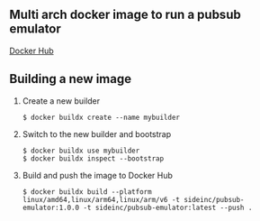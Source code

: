 ## Multi arch docker image to run a pubsub emulator

[Docker Hub](https://hub.docker.com/repository/docker/sideinc/pubsub-emulator)

## Building a new image

1. Create a new builder

   ```
   $ docker buildx create --name mybuilder
   ```

1. Switch to the new builder and bootstrap

   ```
   $ docker buildx use mybuilder
   $ docker buildx inspect --bootstrap
   ```

1. Build and push the image to Docker Hub
   ```
   $ docker buildx build --platform linux/amd64,linux/arm64,linux/arm/v6 -t sideinc/pubsub-emulator:1.0.0 -t sideinc/pubsub-emulator:latest --push .
   ```
